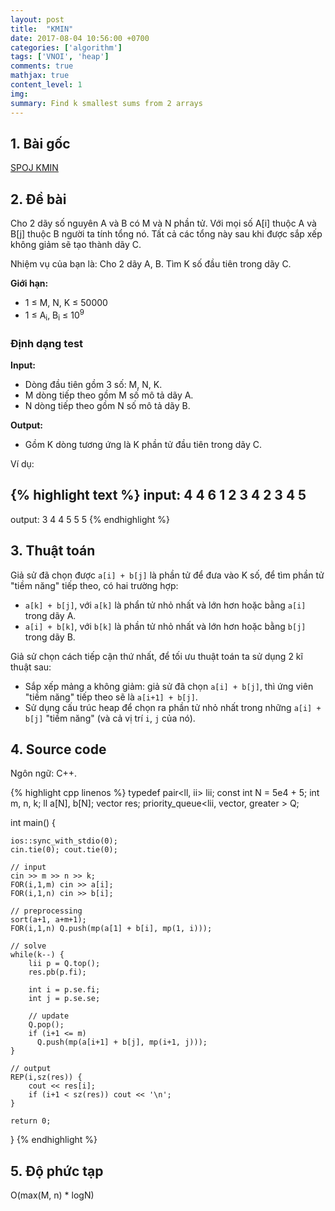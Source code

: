 ```yaml
---
layout: post
title:  "KMIN"
date: 2017-08-04 10:56:00 +0700
categories: ['algorithm']
tags: ['VNOI', 'heap']
comments: true
mathjax: true
content_level: 1
img:
summary: Find k smallest sums from 2 arrays
---
```


## **1. Bài gốc**
[SPOJ KMIN](http://vn.spoj.com/problems/KMIN/)

## **2. Đề bài**
Cho 2 dãy số nguyên A và B có M và N phần tử. Với mọi số A[i] thuộc A và B[j] thuộc B người ta tính tổng nó. Tất cả các tổng này sau khi được sắp xếp không giảm sẽ tạo thành dãy C.

Nhiệm vụ của bạn là: Cho 2 dãy A, B. Tìm K số đầu tiên trong dãy C.

**Giới hạn:**

* 1 ≤ M, N, K ≤ 50000
* 1 ≤ A<sub>i</sub>, B<sub>i</sub> ≤ 10<sup>9</sup>

### **Định dạng test**
**Input:**

* Dòng đầu tiên gồm 3 số: M, N, K.
* M dòng tiếp theo gồm M số mô tả dãy A.
* N dòng tiếp theo gồm N số mô tả dãy B.

**Output:**
* Gồm K dòng tương ứng là K phần tử đầu tiên trong dãy C.

Ví dụ:

{% highlight text %}
input:
4 4 6
1
2
3
4
2
3
4
5
---
output:
3
4
4
5
5
5
{% endhighlight %}

## **3. Thuật toán**

Giả sử đã chọn được `a[i] + b[j]` là phần tử để đưa vào K số, để tìm phần tử "tiềm năng" tiếp theo, có hai trường hợp:
* `a[k] + b[j]`, với `a[k]` là phẩn tử nhỏ nhất và lớn hơn hoặc bằng `a[i]` trong dãy A.
* `a[i] + b[k]`, với `b[k]` là phần tử nhỏ nhất và lớn hơn hoặc bằng `b[j]` trong dãy B.

Giả sử chọn cách tiếp cận thứ nhất, để tối ưu thuật toán ta sử dụng 2 kĩ thuật sau:
* Sắp xếp mảng a không giảm: giả sử đã chọn `a[i] + b[j]`, thì ứng viên "tiềm năng" tiếp theo sẽ là `a[i+1] + b[j]`.
* Sử dụng cấu trúc heap để chọn ra phần tử nhỏ nhất trong những `a[i] + b[j]` "tiềm năng" (và cả vị trí `i`, `j` của nó).

## **4. Source code**

Ngôn ngữ: C++.

{% highlight cpp linenos %}
typedef pair<ll, ii> lii;
const int N = 5e4 + 5;
int m, n, k;
ll a[N], b[N];
vector<ll> res;
priority_queue<lii, vector<lii>, greater<lii> > Q;

int main() {

    ios::sync_with_stdio(0);
    cin.tie(0); cout.tie(0);

    // input
    cin >> m >> n >> k;
    FOR(i,1,m) cin >> a[i];
    FOR(i,1,n) cin >> b[i];

    // preprocessing
    sort(a+1, a+m+1);
    FOR(i,1,n) Q.push(mp(a[1] + b[i], mp(1, i)));

    // solve
    while(k--) {
        lii p = Q.top();
        res.pb(p.fi);

        int i = p.se.fi;
        int j = p.se.se;

        // update
        Q.pop();
        if (i+1 <= m)
          Q.push(mp(a[i+1] + b[j], mp(i+1, j)));
    }

    // output
    REP(i,sz(res)) {
        cout << res[i];
        if (i+1 < sz(res)) cout << '\n';
    }

    return 0;
}
{% endhighlight %}

## **5. Độ phức tạp**
O(max(M, n) * logN)
